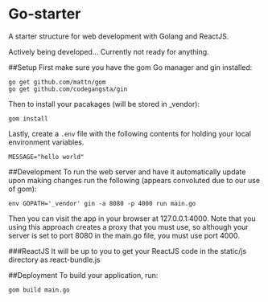 Go-starter
=========

A starter structure for web development with Golang and ReactJS.

Actively being developed... Currently not ready for anything.

##Setup
First make sure you have the gom Go manager and gin installed:

    go get github.com/mattn/gom
    go get github.com/codegangsta/gin

Then to install your pacakages (will be stored in \_vendor):

    gom install

Lastly, create a `.env` file with the following contents for holding your local environment variables.

    MESSAGE="hello world"

##Development
To run the web server and have it automatically update upon making changes run the following (appears convoluted due to our use of gom):

    env GOPATH='_vendor' gin -a 8080 -p 4000 run main.go

Then you can visit the app in your browser at 127.0.0.1:4000. Note that you using this approach creates a proxy that you must use,
so although your server is set to port 8080 in the main.go file, you must use port 4000.

###ReactJS
It will be up to you to get your ReactJS code in the static/js directory as react-bundle.js

##Deployment
To build your application, run:

    gom build main.go

